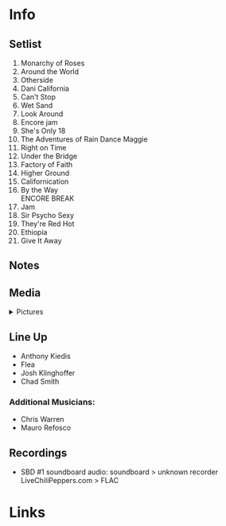 # Info

## Setlist

1. Monarchy of Roses
2. Around the World
3. Otherside
4. Dani California
5. Can't Stop
6. Wet Sand
7. Look Around
8. Encore jam
9. She's Only 18
10. The Adventures of Rain Dance Maggie
11. Right on Time
12. Under the Bridge
13. Factory of Faith
14. Higher Ground
15. Californication
16. By the Way
<br> ENCORE BREAK
17. Jam
18. Sir Psycho Sexy
19. They're Red Hot
20. Ethiopia
21. Give It Away

## Notes

## Media 

<details>
  <summary>Pictures</summary>
  <!--<img alt="Setlist" title="Setlist" src="_.jpg" height="200" />
  <img alt="Flyer" title="Flyer" src="_.jpg" height="200" />-->
</details>

## Line Up

* Anthony Kiedis
* Flea
* Josh Klinghoffer
* Chad Smith

### Additional Musicians:

* Chris Warren  
* Mauro Refosco

## Recordings

* SBD #1 soundboard audio: soundboard > unknown recorder LiveChiliPeppers.com > FLAC

# Links